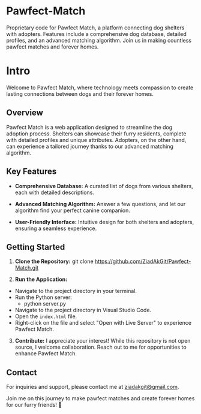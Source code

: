 # Pawfect-Match
Proprietary code for Pawfect Match, a platform connecting dog shelters with adopters. Features include a comprehensive dog database, detailed profiles, and an advanced matching algorithm. Join us in making countless pawfect matches and forever homes.

# Intro

Welcome to Pawfect Match, where technology meets compassion to create lasting connections between dogs and their forever homes.

## Overview

Pawfect Match is a web application designed to streamline the dog adoption process. Shelters can showcase their furry residents, complete with detailed profiles and unique attributes. Adopters, on the other hand, can experience a tailored journey thanks to our advanced matching algorithm.

## Key Features

- **Comprehensive Database:** A curated list of dogs from various shelters, each with detailed descriptions.

- **Advanced Matching Algorithm:** Answer a few questions, and let our algorithm find your perfect canine companion.

- **User-Friendly Interface:** Intuitive design for both shelters and adopters, ensuring a seamless experience.

## Getting Started

1. **Clone the Repository:**
git clone https://github.com/ZiadAkGit/Pawfect-Match.git

2. **Run the Application:**
- Navigate to the project directory in your terminal.
- Run the Python server:
	- python server.py
- Navigate to the project directory in Visual Studio Code.
- Open the `index.html` file.
- Right-click on the file and select "Open with Live Server" to experience Pawfect Match.

3. **Contribute:**
I appreciate your interest! While this repository is not open source, I welcome collaboration. Reach out to me for opportunities to enhance Pawfect Match.

## Contact

For inquiries and support, please contact me at ziadakgit@gmail.com.

Join me on this journey to make pawfect matches and create forever homes for our furry friends! 🐾
